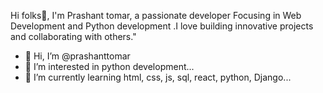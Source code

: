 Hi folks👋, I'm Prashant tomar, a passionate developer Focusing in Web Development and Python development .I love building innovative projects and collaborating with others."

- 👋 Hi, I’m @prashanttomar
- 👀 I’m interested in python development...
- 🌱 I’m currently learning html, css, js, sql, react, python, Django...
<!---
Thakurprashan/Thakurprashan is a ✨ special ✨ repository because its `README.md` (this file) appears on your GitHub profile.
You can click the Preview link to take a look at your changes.
--->
